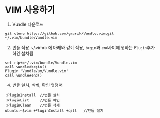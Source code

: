 # VIM 사용하기
1. Vundle 다운로드
```
git clone https://github.com/gmarik/Vundle.vim.git ~/.vim/bundle/Vundle.vim
```
2. 번들 적용 
~/.vimrc 에 아래와 같이 적용, `begin`과 `end`사이에 원하는 `Plugin`추가하면 설치됨
```
set rtp+=~/.vim/bundle/Vundle.vim
call vundle#begin()
Plugin 'VundleVum/Vundle.vim'
call vundle#end()
```
4. 번들 설치, 삭제, 확인 명령어
```
:PluginInstall	//번들 설치
:PluginList		//번들 확인
:PluginClean	//번들 삭제
ubuntu:~$vim +PluginInstall +qall	//번들 설치
```
